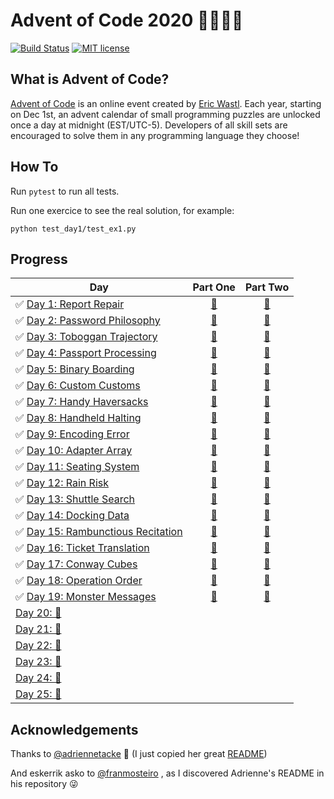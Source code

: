 # Advent of Code 2020 🎄👨‍💻🎄

[![Build Status](https://github.com/anxodio/aoc2020/workflows/build/badge.svg)](https://github.com/anxodio/aoc2020/actions)
[![MIT license](https://img.shields.io/badge/License-MIT-blue.svg)](https://opensource.org/licenses/MIT)

## What is Advent of Code?

[Advent of Code](http://adventofcode.com) is an online event created by [Eric Wastl](https://twitter.com/ericwastl). Each year, starting on Dec 1st, an advent calendar of small programming puzzles are unlocked once a day at midnight (EST/UTC-5). Developers of all skill sets are encouraged to solve them in any programming language they choose!

## How To

Run `pytest` to run all tests.

Run one exercice to see the real solution, for example:

```
python test_day1/test_ex1.py
```

## Progress

| Day                                                                                                        |                                  Part One                                  |                                  Part Two                                  |
| ---------------------------------------------------------------------------------------------------------- | :------------------------------------------------------------------------: | :------------------------------------------------------------------------: |
| ✅ [Day 1: Report Repair](https://github.com/anxodio/aoc2020/tree/main/test_day01/exercise.txt)            | [🌟](https://github.com/anxodio/aoc2020/tree/main/test_day01/test_ex1.py)  | [🌟](https://github.com/anxodio/aoc2020/tree/main/test_day01/test_ex2.py)  |
| ✅ [Day 2: Password Philosophy](https://github.com/anxodio/aoc2020/tree/main/test_day02/exercise.txt)      | [🌟](https://github.com/anxodio/aoc2020/tree/main/test_day02/test_ex3.py)  | [🌟](https://github.com/anxodio/aoc2020/tree/main/test_day02/test_ex4.py)  |
| ✅ [Day 3: Toboggan Trajectory](https://github.com/anxodio/aoc2020/tree/main/test_day03/exercise.txt)      | [🌟](https://github.com/anxodio/aoc2020/tree/main/test_day03/test_ex5.py)  | [🌟](https://github.com/anxodio/aoc2020/tree/main/test_day03/test_ex6.py)  |
| ✅ [Day 4: Passport Processing](https://github.com/anxodio/aoc2020/tree/main/test_day04/exercise.txt)      | [🌟](https://github.com/anxodio/aoc2020/tree/main/test_day04/test_ex7.py)  | [🌟](https://github.com/anxodio/aoc2020/tree/main/test_day04/test_ex8.py)  |
| ✅ [Day 5: Binary Boarding](https://github.com/anxodio/aoc2020/tree/main/test_day05/exercise.txt)          | [🌟](https://github.com/anxodio/aoc2020/tree/main/test_day05/test_ex9.py)  | [🌟](https://github.com/anxodio/aoc2020/tree/main/test_day05/test_ex10.py) |
| ✅ [Day 6: Custom Customs](https://github.com/anxodio/aoc2020/tree/main/test_day06/exercise.txt)           | [🌟](https://github.com/anxodio/aoc2020/tree/main/test_day06/test_ex11.py) | [🌟](https://github.com/anxodio/aoc2020/tree/main/test_day06/test_ex12.py) |
| ✅ [Day 7: Handy Haversacks](https://github.com/anxodio/aoc2020/tree/main/test_day07/exercise.txt)         | [🌟](https://github.com/anxodio/aoc2020/tree/main/test_day07/test_ex13.py) | [🌟](https://github.com/anxodio/aoc2020/tree/main/test_day07/test_ex14.py) |
| ✅ [Day 8: Handheld Halting](https://github.com/anxodio/aoc2020/tree/main/test_day08/exercise.txt)         | [🌟](https://github.com/anxodio/aoc2020/tree/main/test_day08/test_ex15.py) | [🌟](https://github.com/anxodio/aoc2020/tree/main/test_day08/test_ex16.py) |
| ✅ [Day 9: Encoding Error](https://github.com/anxodio/aoc2020/tree/main/test_day09/exercise.txt)           | [🌟](https://github.com/anxodio/aoc2020/tree/main/test_day09/test_ex17.py) | [🌟](https://github.com/anxodio/aoc2020/tree/main/test_day09/test_ex18.py) |
| ✅ [Day 10: Adapter Array](https://github.com/anxodio/aoc2020/tree/main/test_day10/exercise.txt)           | [🌟](https://github.com/anxodio/aoc2020/tree/main/test_day10/test_ex19.py) | [🌟](https://github.com/anxodio/aoc2020/tree/main/test_day10/test_ex20.py) |
| ✅ [Day 11: Seating System](https://github.com/anxodio/aoc2020/tree/main/test_day11/exercise.txt)          | [🌟](https://github.com/anxodio/aoc2020/tree/main/test_day11/test_ex21.py) | [🌟](https://github.com/anxodio/aoc2020/tree/main/test_day11/test_ex22.py) |
| ✅ [Day 12: Rain Risk](https://github.com/anxodio/aoc2020/tree/main/test_day12/exercise.txt)               | [🌟](https://github.com/anxodio/aoc2020/tree/main/test_day12/test_ex23.py) | [🌟](https://github.com/anxodio/aoc2020/tree/main/test_day12/test_ex24.py) |
| ✅ [Day 13: Shuttle Search](https://github.com/anxodio/aoc2020/tree/main/test_day13/exercise.txt)          | [🌟](https://github.com/anxodio/aoc2020/tree/main/test_day13/test_ex25.py) | [🌟](https://github.com/anxodio/aoc2020/tree/main/test_day13/test_ex26.py) |
| ✅ [Day 14: Docking Data](https://github.com/anxodio/aoc2020/tree/main/test_day14/exercise.txt)            | [🌟](https://github.com/anxodio/aoc2020/tree/main/test_day14/test_ex27.py) | [🌟](https://github.com/anxodio/aoc2020/tree/main/test_day14/test_ex28.py) |
| ✅ [Day 15: Rambunctious Recitation](https://github.com/anxodio/aoc2020/tree/main/test_day15/exercise.txt) | [🌟](https://github.com/anxodio/aoc2020/tree/main/test_day15/test_ex29.py) | [🌟](https://github.com/anxodio/aoc2020/tree/main/test_day15/test_ex30.py) |
| ✅ [Day 16: Ticket Translation](https://github.com/anxodio/aoc2020/tree/main/test_day16/exercise.txt)      | [🌟](https://github.com/anxodio/aoc2020/tree/main/test_day16/test_ex31.py) | [🌟](https://github.com/anxodio/aoc2020/tree/main/test_day16/test_ex32.py) |
| ✅ [Day 17: Conway Cubes](https://github.com/anxodio/aoc2020/tree/main/test_day17/exercise.txt)            | [🌟](https://github.com/anxodio/aoc2020/tree/main/test_day17/test_ex33.py) | [🌟](https://github.com/anxodio/aoc2020/tree/main/test_day17/test_ex34.py) |
| ✅ [Day 18: Operation Order](https://github.com/anxodio/aoc2020/tree/main/test_day18/exercise.txt)         | [🌟](https://github.com/anxodio/aoc2020/tree/main/test_day18/test_ex35.py) | [🌟](https://github.com/anxodio/aoc2020/tree/main/test_day18/test_ex36.py) |
| ✅ [Day 19: Monster Messages](https://github.com/anxodio/aoc2020/tree/main/test_day19/exercise.txt)        | [🌟](https://github.com/anxodio/aoc2020/tree/main/test_day19/test_ex37.py) | [🌟](https://github.com/anxodio/aoc2020/tree/main/test_day19/test_ex38.py) |
| [Day 20: 🚧 ]()                                                                                            |                                                                            |                                                                            |
| [Day 21: 🚧 ]()                                                                                            |                                                                            |                                                                            |
| [Day 22: 🚧 ]()                                                                                            |                                                                            |                                                                            |
| [Day 23: 🚧 ]()                                                                                            |                                                                            |                                                                            |
| [Day 24: 🚧 ]()                                                                                            |                                                                            |                                                                            |
| [Day 25: 🚧 ]()                                                                                            |                                                                            |                                                                            |

## Acknowledgements

Thanks to [@adriennetacke](https://github.com/adriennetacke) 🙌 (I just copied her great [README](https://github.com/adriennetacke/advent-of-code-2020/))

And eskerrik asko to [@franmosteiro](https://github.com/franmosteiro) , as I discovered Adrienne's README in his repository 😜
